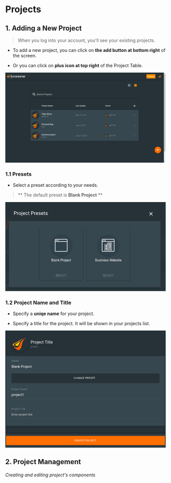 # Projects
## 1. Adding a New Project
> When you log into your account, you'll see your existing projects.

 - To add a new project, you can click on <strong>the add button at bottom right</strong> of the screen.

 - Or you can click on <strong>plus icon at top right</strong> of the Project Table. 

![Pyronome Workspace - Projects](https://github.com/OnrCan/documentation/blob/patch-1/Source/documentation/img/Workspace%201_001.png)

### 1.1 Presets
 - Select a preset according to your needs.
> ** The default preset is __Blank Project__ **

![Pyronome Workspace - Project's Presets](https://github.com/OnrCan/documentation/blob/patch-1/Source/documentation/img/Selection_009.png)

### 1.2 Project Name and Title

 - Specify a __uniqe name__ for your project.
 
 - Specify a title for the project. It will be shown in your projects list.

![Pyronome Workspace - Project Setup](https://github.com/OnrCan/documentation/blob/patch-1/Source/documentation/img/Selection_011.png)

## 2. Project Management
###### Creating and editing project's components

